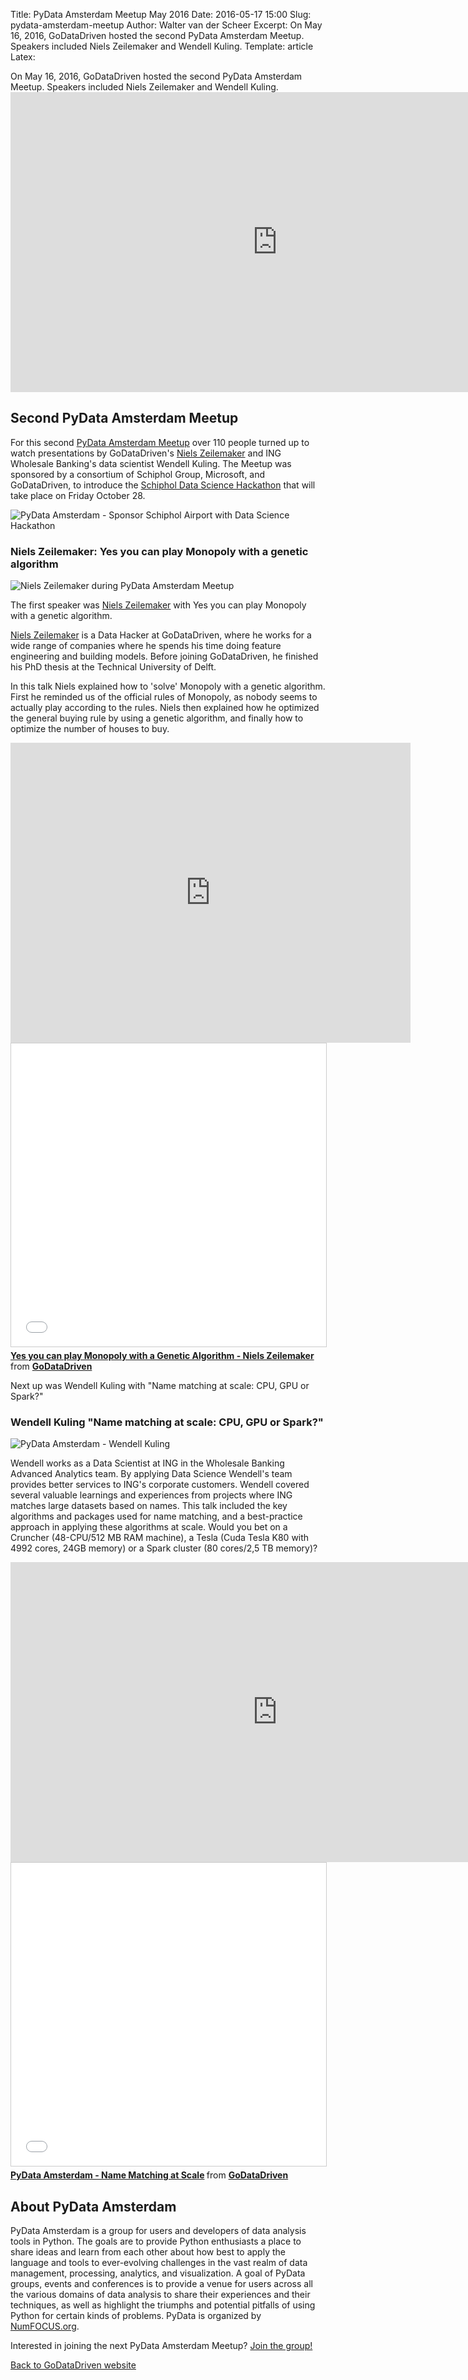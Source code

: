 Title: PyData Amsterdam Meetup May 2016
Date: 2016-05-17 15:00
Slug: pydata-amsterdam-meetup
Author: Walter van der Scheer
Excerpt: On May 16, 2016, GoDataDriven hosted the second PyData Amsterdam Meetup. Speakers included Niels Zeilemaker and Wendell Kuling.
Template: article
Latex:

<span class="lead">
On May 16, 2016, GoDataDriven hosted the second PyData Amsterdam Meetup. Speakers included Niels Zeilemaker and Wendell Kuling.
</span>

<iframe width="853" height="480" src="https://www.youtube.com/embed/Z4-8zJSUqmo?rel=0" frameborder="0" allowfullscreen></iframe>

## Second PyData Amsterdam Meetup

For this second [PyData Amsterdam Meetup](http://www.meetup.com/PyData-NL "PyData Amsterdam") over 110 people turned up to watch presentations by GoDataDriven's [Niels Zeilemaker](http://godatadriven.com/niels-zeilemaker "Niels Zeilemaker, Data Hacker") and ING Wholesale Banking's data scientist Wendell Kuling. The Meetup was sponsored by a consortium of Schiphol Group, Microsoft, and GoDataDriven, to introduce the [Schiphol Data Science Hackathon](https://www.eventbrite.nl/e/tickets-data-science-hackathon-schiphol-airport-25190579702 "Schiphol Data Science Hackathon") that will take place on Friday October 28.

![PyData Amsterdam - Sponsor Schiphol Airport with Data Science Hackathon](/static/images/pydata-meetup/pydata-amsterdam-schiphol-data-science-hackathon.jpg "PyData Amsterdam - Sponsor Schiphol Airport with Data Science Hackathon")

### Niels Zeilemaker: Yes you can play Monopoly with a genetic algorithm
![Niels Zeilemaker during PyData Amsterdam Meetup](/static/images/pydata-meetup/pydata-amsterdam-niels-zeilemaker.jpg "Niels Zeilemaker during PyData Amsterdam Meetup")

The first speaker was [Niels Zeilemaker](http://godatadriven.com/niels-zeilemaker "Niels Zeilemaker, Data Hacker") with Yes you can play Monopoly with a genetic algorithm.

[Niels Zeilemaker](http://godatadriven.com/niels-zeilemaker "Niels Zeilemaker, Data Hacker") is a Data Hacker at GoDataDriven, where he works for a wide range of companies where he spends his time doing feature engineering and building models. Before joining GoDataDriven, he finished his PhD thesis at the Technical University of Delft.

In this talk Niels explained how to 'solve' Monopoly with a genetic algorithm. First he reminded us of the official rules of Monopoly, as nobody seems to actually play according to the rules. Niels then explained how he optimized the general buying rule by using a genetic algorithm, and finally how to optimize the number of houses to buy.  

<iframe width="640" height="480" src="https://www.youtube.com/embed/5rDBA4nhoeU?rel=0" frameborder="0" allowfullscreen></iframe>

<iframe src="//www.slideshare.net/slideshow/embed_code/key/dXZwc4oPM1yeLm" width="595" height="485" frameborder="0" marginwidth="0" marginheight="0" scrolling="no" style="border:1px solid #CCC; border-width:1px; margin-bottom:5px; max-width: 100%;" allowfullscreen> </iframe> <div style="margin-bottom:5px"> <strong> <a href="//www.slideshare.net/godatadriven/yes-you-can-play-monopoly-with-a-genetic-algorithm-niels-zeilemaker" title="Yes you can play Monopoly with a Genetic Algorithm - Niels Zeilemaker" target="_blank">Yes you can play Monopoly with a Genetic Algorithm - Niels Zeilemaker</a> </strong> from <strong><a href="//www.slideshare.net/godatadriven" target="_blank">GoDataDriven</a></strong> </div>

Next up was Wendell Kuling with "Name matching at scale: CPU, GPU or Spark?"

### Wendell Kuling "Name matching at scale: CPU, GPU or Spark?"

![PyData Amsterdam - Wendell Kuling](/static/images/pydata-meetup/pydata-amsterdam-wendell-kuling.jpg "Wendell Kuling during PyData Amsterdam meetup")

Wendell works as a Data Scientist at ING in the Wholesale Banking Advanced Analytics team. By applying Data Science Wendell's team provides better services to ING's corporate customers. Wendell covered several valuable learnings and experiences from projects where ING matches large datasets based on names. This talk included the key algorithms and packages used for name matching, and a best-practice approach in applying these algorithms at scale. Would you bet on a Cruncher (48-CPU/512 MB RAM machine), a Tesla (Cuda Tesla K80 with 4992 cores, 24GB memory) or a Spark cluster (80 cores/2,5 TB memory)?

<iframe width="853" height="480" src="https://www.youtube.com/embed/4ohTsblxOJs?rel=0" frameborder="0" allowfullscreen></iframe>

<iframe src="//www.slideshare.net/slideshow/embed_code/key/zCmBwSp2Ebq54j" width="595" height="485" frameborder="0" marginwidth="0" marginheight="0" scrolling="no" style="border:1px solid #CCC; border-width:1px; margin-bottom:5px; max-width: 100%;" allowfullscreen> </iframe> <div style="margin-bottom:5px"> <strong> <a href="//www.slideshare.net/godatadriven/pydata-amsterdam-name-matching-at-scale" title="PyData Amsterdam - Name Matching at Scale" target="_blank">PyData Amsterdam - Name Matching at Scale</a> </strong> from <strong><a target="_blank" href="//www.slideshare.net/godatadriven">GoDataDriven</a></strong> </div>

## About PyData Amsterdam
PyData Amsterdam is a group for users and developers of data analysis tools in Python. The goals are to provide Python enthusiasts a place to share ideas and learn from each other about how best to apply the language and tools to ever-evolving challenges in the vast realm of data management, processing, analytics, and visualization. A goal of PyData groups, events and conferences is to provide a venue for users across all the various domains of data analysis to share their experiences and their techniques, as well as highlight the triumphs and potential pitfalls of using Python for certain kinds of problems. PyData is organized by [NumFOCUS.org](http://www.numfocus.org "NumFOCUS").

Interested in joining the next PyData Amsterdam Meetup? [Join the group!](http://www.meetup.com/PyData-NL/ "PyData Amsterdam")

[Back to GoDataDriven website](http://www.godatadriven.com "GoDataDriven homepage")
